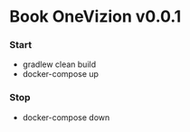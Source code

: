 # Book OneVizion v0.0.1

### Start
* gradlew clean build
* docker-compose up

### Stop
* docker-compose down
